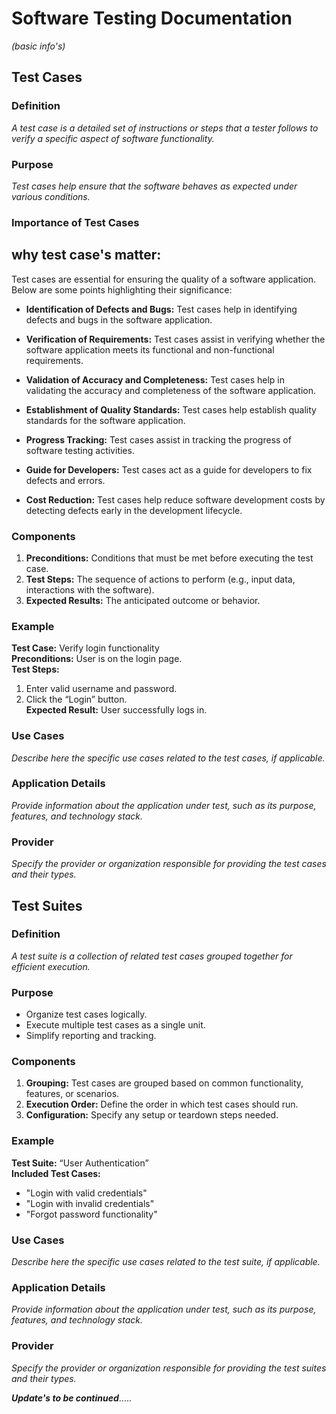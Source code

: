 # Software Testing Documentation
*(*basic info's*)*

## Test Cases

### Definition
*A test case is a detailed set of instructions or steps that a tester follows to verify a specific aspect of software functionality.*

### Purpose     
*Test cases help ensure that the software behaves as expected under various conditions.*


### Importance of Test Cases

## why test case's matter:

Test cases are essential for ensuring the quality of a software application. Below are some points highlighting their significance:

- **Identification of Defects and Bugs:** Test cases help in identifying defects and bugs in the software application.

- **Verification of Requirements:** Test cases assist in verifying whether the software application meets its functional and non-functional requirements.

- **Validation of Accuracy and Completeness:** Test cases help in validating the accuracy and completeness of the software application.

- **Establishment of Quality Standards:** Test cases help establish quality standards for the software application.

- **Progress Tracking:** Test cases assist in tracking the progress of software testing activities.

- **Guide for Developers:** Test cases act as a guide for developers to fix defects and errors.

- **Cost Reduction:** Test cases help reduce software development costs by detecting defects early in the development lifecycle.













### Components
1. **Preconditions:** Conditions that must be met before executing the test case.
2. **Test Steps:** The sequence of actions to perform (e.g., input data, interactions with the software).
3. **Expected Results:** The anticipated outcome or behavior.

### Example
**Test Case:** Verify login functionality  
**Preconditions:** User is on the login page.  
**Test Steps:**  
1. Enter valid username and password.  
2. Click the “Login” button.  
**Expected Result:** User successfully logs in.

### Use Cases
*Describe here the specific use cases related to the test cases, if applicable.*

### Application Details
*Provide information about the application under test, such as its purpose, features, and technology stack.*

### Provider
*Specify the provider or organization responsible for providing the test cases and their types.*

## Test Suites

### Definition
*A test suite is a collection of related test cases grouped together for efficient execution.*

### Purpose
- Organize test cases logically.
- Execute multiple test cases as a single unit.
- Simplify reporting and tracking.

### Components
1. **Grouping:** Test cases are grouped based on common functionality, features, or scenarios.
2. **Execution Order:** Define the order in which test cases should run.
3. **Configuration:** Specify any setup or teardown steps needed.

### Example
**Test Suite:** “User Authentication”  
**Included Test Cases:**
- "Login with valid credentials"
- "Login with invalid credentials"
- "Forgot password functionality"

### Use Cases
*Describe here the specific use cases related to the test suite, if applicable.*

### Application Details
*Provide information about the application under test, such as its purpose, features, and technology stack.*

### Provider
*Specify the provider or organization responsible for providing the test suites and their types.*










***Update's to be continued***.....
